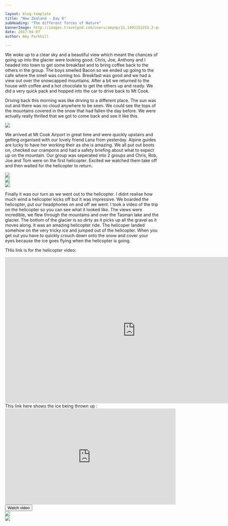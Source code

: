 ```yaml
---

layout: blog-template
title: "New Zealand - Day 6"
subHeading: "The different forces of Nature"
bannerImage: http://images.travelpod.com/users/amynp/11.1491152253.2-queenstown.jpg
date: 2017-04-07
author: Amy Parkhill

---
```


We woke up to a clear sky and a beautiful view which meant the chances of going up into the glacier were looking good. Chris, Joe, Anthony and I headed into town to get some breakfast and to bring coffee back to the others in the group. The boys smelled Bacon so we ended up going to the cafe where the smell was coming too. Breakfast was good and we had a view out over the snowcapped mountains. After a bit we returned to the house with coffee and a hot chocolate to get the others up and ready. We did a very quick pack and hopped into the car to drive back to Mt Cook. 

Driving back this morning was like driving to a different place. The sun was out and there was no cloud anywhere to be seen. We could see the tops of the mountains covered in the snow that had fallen the day before. We were actually really thrilled that we got to come back and see it like this. 

<div class="center-image"><img src="http://images.travelpod.com/users/amynp/11.1491683174.snow-mountains.jpg" /></div>

We arrived at Mt Cook Airport in great time and were quickly upstairs and getting organised with our lovely friend Lana from yesterday. Alpine guides are lucky to have her working their as she is amazing. We all put out boots on, checked our crampons and had a safety briefing about what to expect up on the mountain. Our group was seperated into 2 groups and Chris, Rob, Joe and Tom were on the first helicopter. Excited we watched them take off and then waited for the helicopter to return. 

<div class="center-image"><img src="http://images.travelpod.com/users/amynp/11.1491683174.hiking-boots.jpg" /></div>
<div class="center-image"><img src="http://images.travelpod.com/users/amynp/11.1491683174.chopper.jpg" /></div>
<div class="center-image"><img src="http://images.travelpod.com/users/amynp/11.1491683174.1st-group-going.jpg" /></div>

Finally it was our turn as we went out to the helicopter. I didnt realise how much wind a helicopter kicks off but it was impressive. We boarded the helicopter, put our headphones on and off we went. I took a video of the trip on the helicopter so you can see what it looked like. The views were incredible, we flew through the mountains and over the Tasman lake and the glacier. The bottom of the glacier is so dirty as it picks up all the gravel as it moves along. It was an amazing helicopter ride. The helicoper landed somehow on the very tricky ice and jumped out of the helicopter. When you get out you have to quickly crouch down onto the snow and cover your eyes because the ice goes flying when the helicopter is going. 

THis link is for the helicopter video: 
<div class="post-video"> <iframe width="854" height="480" src="https://www.youtube.com/embed/HXlLaRO8dss" frameborder="0" allowfullscreen></iframe>   </div>
This link here shows the ice being thrown up : 

<div class="post-video">
  <iframe width="560" height="315" src="https://www.youtube.com/embed/OCz657Ia-2c" frameborder="0" allowfullscreen></iframe>
   <button class="text-uppercase text-center" id="play-video">Watch video</button>
                </div>


<div class="center-image"><img src="" /></div>
<div class="center-image"><img src="" /></div>

<div class="center-image"><img src="" /></div>
<div class="center-image"><img src="" /></div>
<div class="center-image"><img src="" /></div>
<div class="center-image"><img src="" /></div>
<div class="center-image"><img src="" /></div>


<div class="center-image"><img src="" /></div>
<div class="center-image"><img src="" /></div>
<div class="center-image"><img src="" /></div>
<div class="center-image"><img src="" /></div>
<div class="center-image"><img src="" /></div>
<div class="center-image"><img src="" /></div>


<div class="center-image"><img src="" /></div>
<div class="center-image"><img src="" /></div>
<div class="center-image"><img src="" /></div>
<div class="center-image"><img src="" /></div>
<div class="center-image"><img src="" /></div>

<div class="center-image"><img src="http://images.travelpod.com/users/amynp/11.1491511338.2-stars.jpg" /></div>
<div class="center-image"><img src="http://images.travelpod.com/users/amynp/11.1491511338.1-stars.jpg" /></div>
